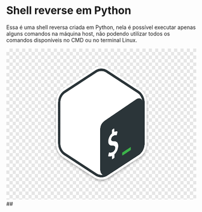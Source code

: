 # Shell reverse em Python
Essa é uma shell reversa criada em Python, nela é possível executar apenas alguns comandos na máquina host, não podendo utilizar todos os comandos disponíveis no CMD ou no terminal Linux.
<br>
<div align='center'>
  <img src='image2.png' height='400'>
</div>
## 
